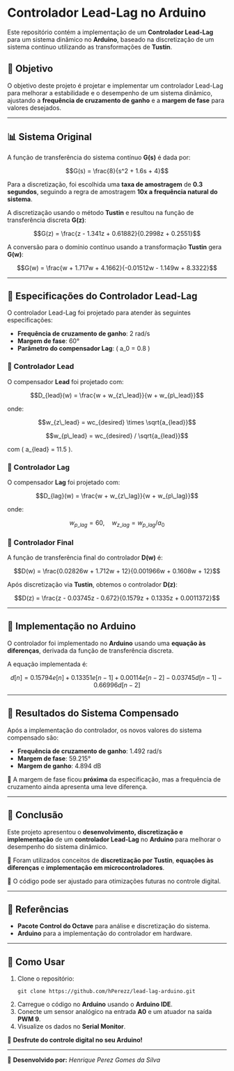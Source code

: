 # Controlador Lead-Lag no Arduino

Este repositório contém a implementação de um **Controlador Lead-Lag** para um sistema dinâmico no **Arduino**, baseado na discretização de um sistema contínuo utilizando as transformações de **Tustin**.

## 📌 Objetivo
O objetivo deste projeto é projetar e implementar um controlador Lead-Lag para melhorar a estabilidade e o desempenho de um sistema dinâmico, ajustando a **frequência de cruzamento de ganho** e a **margem de fase** para valores desejados.

---

## 📊 Sistema Original

A função de transferência do sistema contínuo **G(s)** é dada por:

```math
G(s) = \frac{8}{s^2 + 1.6s + 4}
```

Para a discretização, foi escolhida uma **taxa de amostragem** de **0.3 segundos**, seguindo a regra de amostragem **10x a frequência natural do sistema**.

A discretização usando o método **Tustin** e resultou na função de transferência discreta **G(z)**:

```math
G(z) = \frac{z - 1.341z + 0.61882}{0.2998z + 0.2551}
```

A conversão para o domínio contínuo usando a transformação **Tustin** gera **G(w)**:

```math
G(w) = \frac{w + 1.717w + 4.1662}{-0.01512w - 1.149w + 8.3322}
```

---

## 🎯 Especificações do Controlador Lead-Lag

O controlador Lead-Lag foi projetado para atender às seguintes especificações:

- **Frequência de cruzamento de ganho**: 2 rad/s
- **Margem de fase**: 60°
- **Parâmetro do compensador Lag**: \( a_0 = 0.8 \)

### 🔹 Controlador Lead

O compensador **Lead** foi projetado com:

```math
D_{lead}(w) = \frac{w + w_{z\_lead}}{w + w_{p\_lead}}
```

onde:

```math
w_{z\_lead} = wc_{desired} \times \sqrt{a_{lead}}
```

```math
w_{p\_lead} = wc_{desired} / \sqrt{a_{lead}}
```

com \( a_{lead} = 11.5 \).

### 🔹 Controlador Lag

O compensador **Lag** foi projetado com:

```math
D_{lag}(w) = \frac{w + w_{z\_lag}}{w + w_{p\_lag}}
```

onde:

```math
w_{p\_lag} = 60, \quad w_{z\_lag} = w_{p\_lag} / a_0
```

### 🔹 Controlador Final

A função de transferência final do controlador **D(w)** é:

```math
D(w) = \frac{0.02826w + 1.712w + 12}{0.001966w + 0.1608w + 12}
```

Após discretização via **Tustin**, obtemos o controlador **D(z)**:

```math
D(z) = \frac{z - 0.03745z - 0.672}{0.1579z + 0.1335z + 0.0011372}
```

---

## 🔄 Implementação no Arduino

O controlador foi implementado no **Arduino** usando uma **equação às diferenças**, derivada da função de transferência discreta.

A equação implementada é:

```math
d[n] = 0.15794 e[n] + 0.13351 e[n-1] + 0.00114 e[n-2] - 0.03745 d[n-1] - 0.66996 d[n-2]
```

---

## 📌 Resultados do Sistema Compensado

Após a implementação do controlador, os novos valores do sistema compensado são:

- **Frequência de cruzamento de ganho**: 1.492 rad/s
- **Margem de fase**: 59.215°
- **Margem de ganho**: 4.894 dB

🔹 A margem de fase ficou **próxima** da especificação, mas a frequência de cruzamento ainda apresenta uma leve diferença.

---

## 📜 Conclusão

Este projeto apresentou o **desenvolvimento, discretização e implementação** de um **controlador Lead-Lag** no **Arduino** para melhorar o desempenho do sistema dinâmico.

🔹 Foram utilizados conceitos de **discretização por Tustin**, **equações às diferenças** e **implementação em microcontroladores**.

📌 O código pode ser ajustado para otimizações futuras no controle digital.

---

## 🔗 Referências

- **Pacote Control do Octave** para análise e discretização do sistema.
- **Arduino** para a implementação do controlador em hardware.

---

## 📎 Como Usar

1. Clone o repositório:
   ```
   git clone https://github.com/hPerezz/lead-lag-arduino.git
   ```
2. Carregue o código no **Arduino** usando o **Arduino IDE**.
3. Conecte um sensor analógico na entrada **A0** e um atuador na saída **PWM 9**.
4. Visualize os dados no **Serial Monitor**.

🎯 **Desfrute do controle digital no seu Arduino!**

---

🚀 **Desenvolvido por:** *Henrique Perez Gomes da Silva*
